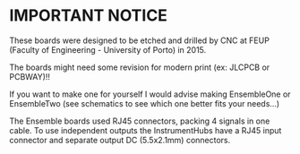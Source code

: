 # IMPORTANT NOTICE
These boards were designed to be etched and drilled by CNC at FEUP (Faculty of Engineering - University of Porto) in 2015. 

The boards might need some revision for modern print (ex: JLCPCB or PCBWAY)!!

If you want to make one for yourself I would advise making EnsembleOne or EnsembleTwo (see schematics to see which one better fits your needs...)

The Ensemble boards used RJ45 connectors, packing 4 signals in one cable. To use independent outputs the InstrumentHubs have a RJ45 input connector and separate output DC (5.5x2.1mm) connectors.